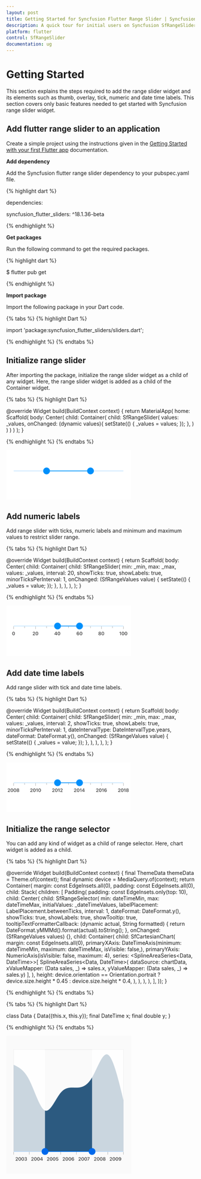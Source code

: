 ```yaml
---
layout: post
title: Getting Started for Syncfusion Flutter Range Slider | Syncfusion
description: A quick tour for initial users on Syncfusion SfRangeSlider for flutter platform
platform: flutter
control: SfRangeSlider
documentation: ug
---
```


# Getting Started
This section explains the steps required to add the range slider widget and its elements such as thumb, overlay, tick, numeric and date time labels. This section covers only basic features needed to get started with Syncfusion range slider widget.

## Add flutter range slider to an application
Create a simple project using the instructions given in the [Getting Started with your first Flutter app](https://flutter.dev/docs/get-started/test-drive?tab=vscode#create-app) documentation.

**Add dependency**

Add the Syncfusion flutter range slider dependency to your pubspec.yaml file.

{% highlight dart %}

dependencies:

syncfusion_flutter_sliders: ^18.1.36-beta

{% endhighlight %}

**Get packages** 

Run the following command to get the required packages.

{% highlight dart %}

$ flutter pub get

{% endhighlight %}

**Import package**

Import the following package in your Dart code.

{% tabs %}
{% highlight Dart %}

import 'package:syncfusion_flutter_sliders/sliders.dart';

{% endhighlight %}
{% endtabs %}

## Initialize range slider

After importing the package, initialize the range slider widget as a child of any widget. Here, the range slider widget is added as a child of the Container widget.

{% tabs %}
{% highlight Dart %}

@override
Widget build(BuildContext context) {
  return MaterialApp(
      home: Scaffold(
          body: Center(
              child: Container(
                  child: SfRangeSlider(
                    values: _values,
                    onChanged: (dynamic values){
                      setState(() {
                        _values = values;
                      });
                    },
                  )
              )
          )
      )
  );
}
	
{% endhighlight %}
{% endtabs %}

![Default range slider](images/getting-started/default_range_slider.png)

## Add numeric labels

Add range slider with ticks, numeric labels and minimum and maximum values to restrict slider range.

{% tabs %}
{% highlight Dart %}

@override
Widget build(BuildContext context) {
  return Scaffold(
    body: Center(
      child: Container(
        child: SfRangeSlider(
          min: _min,
          max: _max,
          values: _values,
          interval: 20,
          showTicks: true,
          showLabels: true,
          minorTicksPerInterval: 1,
          onChanged: (SfRangeValues value) {
            setState(() {
              _values = value;
            });
          },
        ),
      ),
    ),
  );
}

{% endhighlight %}
{% endtabs %}

![Numeric range slider](images/getting-started/numeric_range_slider.png)

## Add date time labels

Add range slider with tick and date time labels.

{% tabs %}
{% highlight Dart %}

@override
  Widget build(BuildContext context) {
    return Scaffold(
      body: Center(
        child: Container(
          child: SfRangeSlider(
            min: _min,
            max: _max,
            values: _values,
            interval: 2,
            showTicks: true,
            showLabels: true,
            minorTicksPerInterval: 1,
            dateIntervalType: DateIntervalType.years,
            dateFormat: DateFormat.y(),
            onChanged: (SfRangeValues value) {
              setState(() {
                _values = value;
              });
            },
          ),
        ),
      ),
    );
  }

{% endhighlight %}
{% endtabs %}

![DateTime range slider](images/getting-started/date_range_slider.png)

## Initialize the range selector

You can add any kind of widget as a child of range selector. Here, chart widget is added as a child.

{% tabs %}
{% highlight Dart %}

@override
Widget build(BuildContext context) {
  final ThemeData themeData = Theme.of(context);
  final dynamic device = MediaQuery.of(context);
  return Container(
      margin: const EdgeInsets.all(0),
      padding: const EdgeInsets.all(0),
      child: Stack(
        children: <Widget>[
          Padding(
            padding: const EdgeInsets.only(top: 10),
            child: Center(
              child: SfRangeSelector(
                min: dateTimeMin,
                max: dateTimeMax,
                initialValues: _dateTimeValues,
                labelPlacement: LabelPlacement.betweenTicks,
                interval: 1,
                dateFormat: DateFormat.y(),
                showTicks: true,
                showLabels: true,
                showTooltip: true,
                tooltipTextFormatterCallback: (dynamic actual,
                    String formatted) {
                  return DateFormat.yMMMd().format(actual).toString();
                },
                onChanged: (SfRangeValues values) {},
                child: Container(
                  child: SfCartesianChart(
                    margin: const EdgeInsets.all(0),
                    primaryXAxis: DateTimeAxis(minimum: dateTimeMin,
                      maximum: dateTimeMax,
                      isVisible: false,),
                    primaryYAxis: NumericAxis(isVisible: false, maximum: 4),
                    series: <SplineAreaSeries<Data, DateTime>>[
                      SplineAreaSeries<Data, DateTime>(
                          dataSource: chartData,
                          xValueMapper: (Data sales, _) => sales.x,
                          yValueMapper: (Data sales, _) => sales.y)
                    ],
                  ),
                  height: device.orientation == Orientation.portrait
                      ? device.size.height * 0.45
                      : device.size.height * 0.4,
                ),
              ),
            ),
          ),
        ],
      ));
}

{% endhighlight %}
{% endtabs %}

{% tabs %}
{% highlight Dart %}

class Data {
  Data({this.x, this.y});
  final DateTime x;
  final double y;
}

{% endhighlight %}
{% endtabs %}

![Default range selector](images/getting-started/default_range_selector.png)
